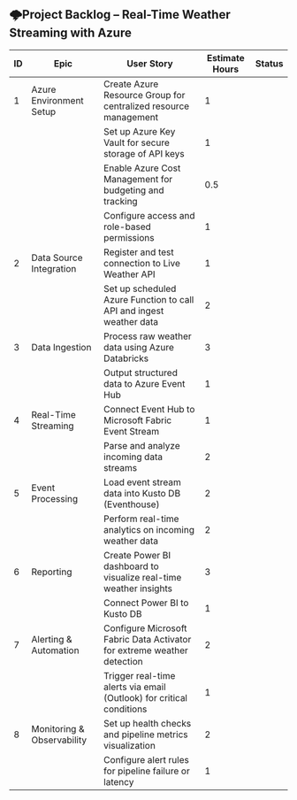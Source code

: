 ## 🌩Project Backlog – Real-Time Weather Streaming with Azure


| ID  | Epic                          | User Story                                                                 | Estimate Hours | Status |
|-----|-------------------------------|----------------------------------------------------------------------------|----------------|--------|
| 1   | Azure Environment Setup       | Create Azure Resource Group for centralized resource management            | 1              |        |
|     |                               | Set up Azure Key Vault for secure storage of API keys                      | 1              |        |
|     |                               | Enable Azure Cost Management for budgeting and tracking                    | 0.5            |        |
|     |                               | Configure access and role-based permissions                                | 1              |        |
| 2   | Data Source Integration       | Register and test connection to Live Weather API                           | 1              |        |
|     |                               | Set up scheduled Azure Function to call API and ingest weather data        | 2              |        |
| 3   | Data Ingestion                | Process raw weather data using Azure Databricks                            | 3              |        |
|     |                               | Output structured data to Azure Event Hub                                  | 1              |        |
| 4   | Real-Time Streaming           | Connect Event Hub to Microsoft Fabric Event Stream                         | 1              |        |
|     |                               | Parse and analyze incoming data streams                                    | 2              |        |
| 5   | Event Processing              | Load event stream data into Kusto DB (Eventhouse)                          | 2              |        |
|     |                               | Perform real-time analytics on incoming weather data                       | 2              |        |
| 6   | Reporting                     | Create Power BI dashboard to visualize real-time weather insights          | 3              |        |
|     |                               | Connect Power BI to Kusto DB                                               | 1              |        |
| 7   | Alerting & Automation         | Configure Microsoft Fabric Data Activator for extreme weather detection    | 2              |        |
|     |                               | Trigger real-time alerts via email (Outlook) for critical conditions       | 1              |        |
| 8   | Monitoring & Observability    | Set up health checks and pipeline metrics visualization                    | 2              |        |
|     |                               | Configure alert rules for pipeline failure or latency                      | 1              |        |
